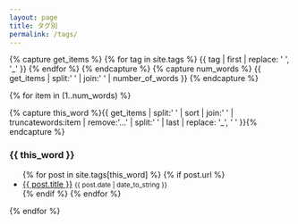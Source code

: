 ```yaml
---
layout: page
title: タグ別
permalink: /tags/
---
```


{% capture get_items %}
{% for tag in site.tags %}
{{ tag | first | replace: ' ', '_' }}
{% endfor %}
{% endcapture %}
{% capture num_words %}
{{ get_items | split:' ' | join:' ' | number_of_words }}
{% endcapture %}

{% for item in (1..num_words) %}

{% capture this_word %}{{ get_items | split:' ' | sort | join:' ' | truncatewords:item | remove:'...' | split:' ' | last | replace: '_', ' '  }}{% endcapture %}

<a name="{{ this_word  }}"></a>
<h3>{{ this_word }}</h3>
<ul class="related-posts">
{% for post in site.tags[this_word] %}
   {% if post.url %}<li><a href="{{ post.url }}">{{ post.title }}</a> <small>{{ post.date | date_to_string }}</small></li>{% endif %}
{% endfor %}
</ul>
{% endfor %}

